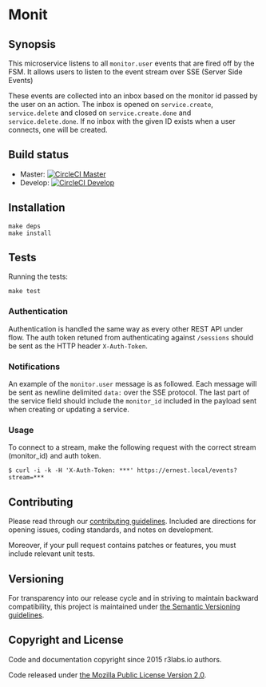 # Monit

## Synopsis

This microservice listens to all `monitor.user` events that are fired off by the FSM. It allows users to listen to the event stream over SSE (Server Side Events)

These events are collected into an inbox based on the monitor id passed by the user on an action. The inbox is opened on `service.create`, `service.delete` and closed on `service.create.done` and `service.delete.done`. If no inbox with the given ID exists when a user connects, one will be created.

## Build status

* Master: [![CircleCI Master](https://circleci.com/gh/ernestio/monit/tree/master.svg?style=svg)](https://circleci.com/gh/ernestio/monit/tree/master)
* Develop: [![CircleCI Develop](https://circleci.com/gh/ernestio/monit/tree/develop.svg?style=svg)](https://circleci.com/gh/ernestio/monit/tree/develop)


## Installation

```
make deps
make install
```

## Tests

Running the tests:
```
make test
```

### Authentication

Authentication is handled the same way as every other REST API under flow. The auth token retuned from authenticating against `/sessions` should be sent as the HTTP header `X-Auth-Token`.

### Notifications

An example of the `monitor.user` message is as followed. Each message will be sent as newline delimited `data:` over the SSE protocol. The last part of the service field should include the `monitor_id` included in the payload sent when creating or updating a service.

### Usage

To connect to a stream, make the following request with the correct stream (monitor_id) and auth token.

```
$ curl -i -k -H 'X-Auth-Token: ***' https://ernest.local/events?stream=***
```


## Contributing

Please read through our
[contributing guidelines](CONTRIBUTING.md).
Included are directions for opening issues, coding standards, and notes on
development.

Moreover, if your pull request contains patches or features, you must include
relevant unit tests.

## Versioning

For transparency into our release cycle and in striving to maintain backward
compatibility, this project is maintained under [the Semantic Versioning guidelines](http://semver.org/).

## Copyright and License

Code and documentation copyright since 2015 r3labs.io authors.

Code released under
[the Mozilla Public License Version 2.0](LICENSE).
